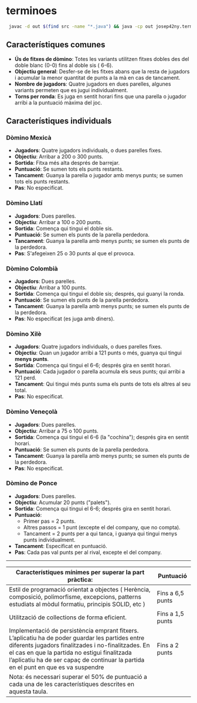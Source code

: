 # terminoes

```bash
 javac -d out $(find src -name "*.java") && java -cp out josep42ny.terminoes.Main
```

## Característiques comunes

- **Ús de fitxes de dòmino**: Totes les variants utilitzen fitxes dobles des del doble blanc (0-0) fins al doble sis (
  6-6).
- **Objectiu general**: Desfer-se de les fitxes abans que la resta de jugadors i acumular la menor quantitat de punts a
  la mà en cas de tancament.
- **Nombre de jugadors**: Quatre jugadors en dues parelles, algunes variants permeten que es jugui individualment.
- **Torns per ronda**: Es juga en sentit horari fins que una parella o jugador arribi a la puntuació màxima del joc.

## Característiques individuals

### Dòmino Mexicà

- **Jugadors**: Quatre jugadors individuals, o dues parelles fixes.
- **Objectiu**: Arribar a 200 o 300 punts.
- **Sortida**: Fitxa més alta després de barrejar.
- **Puntuació**: Se sumen tots els punts restants.
- **Tancament**: Guanya la parella o jugador amb menys punts; se sumen tots els punts restants.
- **Pas**: No especificat.

### Dòmino Llatí

- **Jugadors**: Dues parelles.
- **Objectiu**: Arribar a 100 o 200 punts.
- **Sortida**: Comença qui tingui el doble sis.
- **Puntuació**: Se sumen els punts de la parella perdedora.
- **Tancament**: Guanya la parella amb menys punts; se sumen els punts de la perdedora.
- **Pas**: S'afegeixen 25 o 30 punts al que el provoca.

### Dòmino Colombià

- **Jugadors**: Dues parelles.
- **Objectiu**: Arribar a 100 punts.
- **Sortida**: Comença qui tingui el doble sis; després, qui guanyi la ronda.
- **Puntuació**: Se sumen els punts de la parella perdedora.
- **Tancament**: Guanya la parella amb menys punts; se sumen els punts de la perdedora.
- **Pas**: No especificat (es juga amb diners).

### Dòmino Xilè

- **Jugadors**: Quatre jugadors individuals, o dues parelles fixes.
- **Objectiu**: Quan un jugador arribi a 121 punts o més, guanya qui tingui **menys punts**.
- **Sortida**: Comença qui tingui el 6-6; després gira en sentit horari.
- **Puntuació**: Cada jugador o parella acumula els seus punts; qui arribi a 121 perd.
- **Tancament**: Qui tingui més punts suma els punts de tots els altres al seu total.
- **Pas**: No especificat.

### Dòmino Veneçolà

- **Jugadors**: Dues parelles.
- **Objectiu**: Arribar a 75 o 100 punts.
- **Sortida**: Comença qui tingui el 6-6 (la "cochina"); després gira en sentit horari.
- **Puntuació**: Se sumen els punts de la parella perdedora.
- **Tancament**: Guanya la parella amb menys punts; se sumen els punts de la perdedora.
- **Pas**: No especificat.

### Dòmino de Ponce

- **Jugadors**: Dues parelles.
- **Objectiu**: Acumular 20 punts ("palets").
- **Sortida**: Comença qui tingui el 6-6; després gira en sentit horari.
- **Puntuació**:
    - Primer pas = 2 punts.
    - Altres passos = 1 punt (excepte el del company, que no compta).
    - Tancament = 2 punts per a qui tanca, i guanya qui tingui menys punts individualment.
- **Tancament**: Especificat en puntuació.
- **Pas**: Cada pas val punts per al rival, excepte el del company.

---

| Característiques mínimes per superar la part pràctica:                                                                                                                                                                                                                                        | Puntuació        |
|-----------------------------------------------------------------------------------------------------------------------------------------------------------------------------------------------------------------------------------------------------------------------------------------------|------------------|
| Estil de programació orientat a objectes ( Herència, composició, polimorfisme, excepcions, patterns estudiats al mòdul formatiu, principis SOLID, etc )                                                                                                                                       | Fins a 6,5 punts |
| Utilització de collections de forma eficient.                                                                                                                                                                                                                                                 | Fins a 1,5 punts |
| Implementació de persistència emprant fitxers. L’aplicatiu ha de poder guardar les partides entre diferents jugadors finalitzades i no-finalitzades. En el cas en que la partida no estigui finalitzada l’aplicatiu ha de ser capaç de continuar la partida en el punt en que es va suspendre | Fins a 2 punts   |
| Nota: és necessari superar el 50% de puntuació a cada una de les característiques descrites en aquesta taula.                                                                                                                                                                                 |                  |
